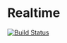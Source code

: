 # Realtime

[![Build Status](https://travis-ci.org/intel-hpdd/realtime.svg?branch=master)](https://travis-ci.org/intel-hpdd/realtime)
